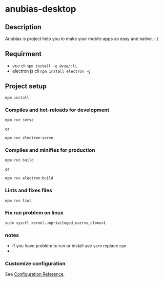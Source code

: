 # anubias-desktop

## Description
Anubias is project help you to make your
mobile apps so easy and native. : )

## Requirment
 - vue cli ``npm install -g @vue/cli``
 - electron js cli ``npm install electron -g``

## Project setup
```
npm install
```

### Compiles and hot-reloads for development
```
npm run serve
```
or 
```
npm run electron:serve  
```

### Compiles and minifies for production
```
npm run build
```
or
```
npm run electron:build  
```

### Lints and fixes files
```
npm run lint
```

### Fix run problem on linux
```
sudo sysctl kernel.unprivileged_userns_clone=1
```

### notes

- if you have problem to run or install use `yarn` replace `npm`
- 

### Customize configuration
See [Configuration Reference](https://cli.vuejs.org/config/).

